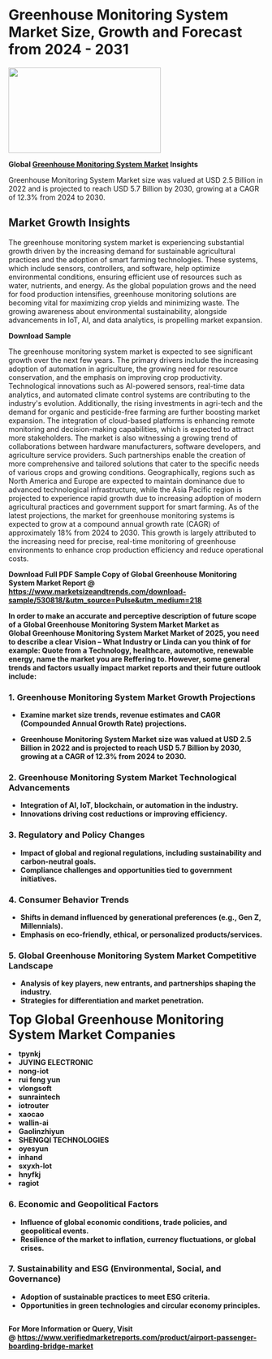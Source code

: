 <H1>Greenhouse Monitoring System Market Size, Growth and Forecast from 2024 - 2031</H1><img class="aligncenter size-medium wp-image-584254" src="https://thirdeyenews.in/wp-content/uploads/2024/09/Global-Market-Research-300x168.jpeg" alt="" width="300" height="168" /><p><strong>Global&nbsp;<a href="https://www.marketsizeandtrends.com/download-sample/530818/&amp;utm_source=Pulse&amp;utm_medium=218">Greenhouse Monitoring System Market</a> Insights</strong></p><p>Greenhouse Monitoring System Market size was valued at USD 2.5 Billion in 2022 and is projected to reach USD 5.7 Billion by 2030, growing at a CAGR of 12.3% from 2024 to 2030.</p><p><h2>Market Growth Insights</h2> <p>The greenhouse monitoring system market is experiencing substantial growth driven by the increasing demand for sustainable agricultural practices and the adoption of smart farming technologies. These systems, which include sensors, controllers, and software, help optimize environmental conditions, ensuring efficient use of resources such as water, nutrients, and energy. As the global population grows and the need for food production intensifies, greenhouse monitoring solutions are becoming vital for maximizing crop yields and minimizing waste. The growing awareness about environmental sustainability, alongside advancements in IoT, AI, and data analytics, is propelling market expansion.</p> <p><strong>Download Sample</strong></p> <p>The greenhouse monitoring system market is expected to see significant growth over the next few years. The primary drivers include the increasing adoption of automation in agriculture, the growing need for resource conservation, and the emphasis on improving crop productivity. Technological innovations such as AI-powered sensors, real-time data analytics, and automated climate control systems are contributing to the industry's evolution. Additionally, the rising investments in agri-tech and the demand for organic and pesticide-free farming are further boosting market expansion. The integration of cloud-based platforms is enhancing remote monitoring and decision-making capabilities, which is expected to attract more stakeholders. The market is also witnessing a growing trend of collaborations between hardware manufacturers, software developers, and agriculture service providers. Such partnerships enable the creation of more comprehensive and tailored solutions that cater to the specific needs of various crops and growing conditions. Geographically, regions such as North America and Europe are expected to maintain dominance due to advanced technological infrastructure, while the Asia Pacific region is projected to experience rapid growth due to increasing adoption of modern agricultural practices and government support for smart farming. As of the latest projections, the market for greenhouse monitoring systems is expected to grow at a compound annual growth rate (CAGR) of approximately 18% from 2024 to 2030. This growth is largely attributed to the increasing need for precise, real-time monitoring of greenhouse environments to enhance crop production efficiency and reduce operational costs. <p><strong></p><p><span class=""><strong>Download Full PDF Sample Copy of Global Greenhouse Monitoring System Market Report</strong> @ <a href="https://www.marketsizeandtrends.com/download-sample/530818/&amp;utm_source=Pulse&amp;utm_medium=218" target="_blank">https://www.marketsizeandtrends.com/download-sample/530818/&amp;utm_source=Pulse&amp;utm_medium=218</a></span></p><p>In order to make an accurate and perceptive description of future scope of a Global&nbsp;Greenhouse Monitoring System Market Market as Global&nbsp;Greenhouse Monitoring System Market Market of 2025, you need to describe a clear Vision &ndash; What Industry or Linda can you think of for example: Quote from a Technology, healthcare, automotive, renewable energy, name the market you are Reffering to. However, some general trends and factors usually impact market reports and their future outlook include:</p><h3>1.&nbsp;<strong>Greenhouse Monitoring System Market Growth Projections</strong></h3><ul><li>Examine market size trends, revenue estimates and CAGR (Compounded Annual Growth Rate) projections.</li><li><p>Greenhouse Monitoring System Market size was valued at USD 2.5 Billion in 2022 and is projected to reach USD 5.7 Billion by 2030, growing at a CAGR of 12.3% from 2024 to 2030.</p></li></ul><h3>2.&nbsp;<strong>Greenhouse Monitoring System Market Technological Advancements</strong></h3><ul><li>Integration of AI, IoT, blockchain, or automation in the industry.</li><li>Innovations driving cost reductions or improving efficiency.</li></ul><h3>3.&nbsp;<strong>Regulatory and Policy Changes</strong></h3><ul><li>Impact of global and regional regulations, including sustainability and carbon-neutral goals.</li><li>Compliance challenges and opportunities tied to government initiatives.</li></ul><h3>4.&nbsp;<strong>Consumer Behavior Trends</strong></h3><ul><li>Shifts in demand influenced by generational preferences (e.g., Gen Z, Millennials).</li><li>Emphasis on eco-friendly, ethical, or personalized products/services.</li></ul><h3>5.&nbsp;<strong>Global Greenhouse Monitoring System Market Competitive Landscape</strong></h3><ul><li>Analysis of key players, new entrants, and partnerships shaping the industry.</li><li>Strategies for differentiation and market penetration.</li></ul><p data-pm-slice="1 1 []"><span style="color: inherit; font-family: inherit; font-size: 25px;">Top Global Greenhouse Monitoring System Market Companies</span></p><div class="" data-test-id=""><p><li>tpynkj</li><li> JUYING ELECTRONIC</li><li> nong-iot</li><li> rui feng yun</li><li> vlongsoft</li><li> sunraintech</li><li> iotrouter</li><li> xaocao</li><li> wallin-ai</li><li> Gaolinzhiyun</li><li> SHENGQI TECHNOLOGIES</li><li> oyesyun</li><li> inhand</li><li> sxyxh-lot</li><li> hnyfkj</li><li> ragiot</li></p></div><h3>6.&nbsp;<strong>Economic and Geopolitical Factors</strong></h3><ul><li>Influence of global economic conditions, trade policies, and geopolitical events.</li><li>Resilience of the market to inflation, currency fluctuations, or global crises.</li></ul><h3>7.&nbsp;<strong>Sustainability and ESG (Environmental, Social, and Governance)</strong></h3><ul><li>Adoption of sustainable practices to meet ESG criteria.</li><li>Opportunities in green technologies and circular economy principles.</li></ul><h2><strong style="font-size: 14px;">For More Information or Query, Visit @&nbsp;</strong><a style="background-color: #ffffff; font-size: 14px;" href="https://www.marketsizeandtrends.com/report/greenhouse-monitoring-system-market/" target="_blank">https://www.verifiedmarketreports.com/product/airport-passenger-boarding-bridge-market</a></h2>
